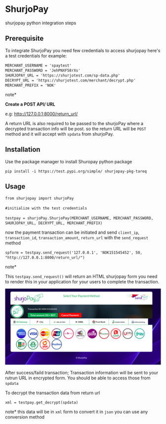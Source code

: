 # ShurjoPay
shurjopay python integration steps

## Prerequisite
To integrate ShurjoPay you need few credentials to access shurjopay here's a test credentials for example:

```
MERCHANT_USERNAME = 'spaytest'
MERCHANT_PASSWORD = 'JehPNXF58rXs'
SHURJOPAY_URL = 'https://shurjotest.com/sp-data.php'
DECRYPT_URL = 'https://shurjotest.com/merchant/decrypt.php'
MERCHANT_PREFIX = 'NOK'
``` 
note*

**Create a POST API/ URL** 

e.g: http://127.0.0.1:8000/return_url/

A return URL is also required to be passed to the shurjoPay where a decrypted transaction info will be post.
so the return URL will be ```POST``` method and it will accept with ```spdata``` from shurjoPay.
## Installation

Use the package manager to install Shuropay python package
```
pip install -i https://test.pypi.org/simple/ shurjopay-pkg-tareq
```
## Usage
```
from shurjopay import shurjoPay

#initialize with the test credentials

testpay = shurjoPay.ShurjoPay(MERCHANT_USERNAME, MERCHANT_PASSWORD, SHURJOPAY_URL, DECRYPT_URL, MERCHANT_PREFIX)

```
now the payment transaction can be initiated and 
send ```client_ip```, ```transaction_id```, ```transaction_amount```, ```return_url``` with the ```send_request``` method
```
spform = testpay.send_request('127.0.0.1', 'NOK151545452', 50, "http://127.0.0.1:8000/return_url/")
```
note*

This ```testpay.send_request()``` will return an HTML shurjopay form you need to render this in your application for your users to complete the transaction.

![spform](spform.png)

After success/faild transaction; Transaction information will be sent to your rutrun URL in encrypted form. You should be able to access those from ```spdata```

To decrypt the transaction data from return url

```
xml = testpay.get_decrypt(spdata)
```
note* this data will be in ```xml``` form to convert it in ```json``` you can use any conversion method